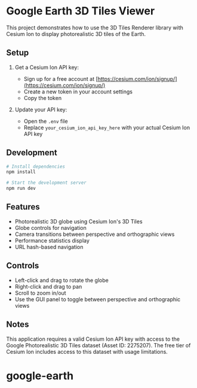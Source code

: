 # Google Earth 3D Tiles Viewer

This project demonstrates how to use the 3D Tiles Renderer library with Cesium Ion to display photorealistic 3D tiles of the Earth.

## Setup

1. Get a Cesium Ion API key:
   - Sign up for a free account at [https://cesium.com/ion/signup/](https://cesium.com/ion/signup/)
   - Create a new token in your account settings
   - Copy the token

2. Update your API key:
   - Open the `.env` file
   - Replace `your_cesium_ion_api_key_here` with your actual Cesium Ion API key

## Development

```bash
# Install dependencies
npm install

# Start the development server
npm run dev
```

## Features

- Photorealistic 3D globe using Cesium Ion's 3D Tiles
- Globe controls for navigation
- Camera transitions between perspective and orthographic views
- Performance statistics display
- URL hash-based navigation

## Controls

- Left-click and drag to rotate the globe
- Right-click and drag to pan
- Scroll to zoom in/out
- Use the GUI panel to toggle between perspective and orthographic views

## Notes

This application requires a valid Cesium Ion API key with access to the Google Photorealistic 3D Tiles dataset (Asset ID: 2275207). The free tier of Cesium Ion includes access to this dataset with usage limitations.
# google-earth
